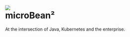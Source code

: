 # <img src="https://avatars0.githubusercontent.com/u/25515632?s=100&v=4"/><br/>microBean²

At the intersection of Java, Kubernetes and the enterprise.
